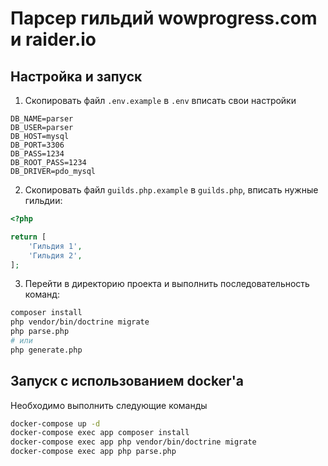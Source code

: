 # Парсер гильдий wowprogress.com и raider.io

Настройка и запуск
---------
1. Скопировать файл `.env.example` в `.env` вписать свои настройки
```dotenv
DB_NAME=parser
DB_USER=parser
DB_HOST=mysql
DB_PORT=3306
DB_PASS=1234
DB_ROOT_PASS=1234
DB_DRIVER=pdo_mysql
```
2. Скопировать файл `guilds.php.example` в `guilds.php`, вписать нужные гильдии:
```php
<?php

return [
    'Гильдия 1',
    'Гильдия 2',
];
```
3. Перейти в директорию проекта и выполнить последовательность команд:
```bash
composer install
php vendor/bin/doctrine migrate
php parse.php
# или
php generate.php
```

Запуск с использованием docker'а
----------
Необходимо выполнить следующие команды
```bash
docker-compose up -d
docker-compose exec app composer install
docker-compose exec app php vendor/bin/doctrine migrate
docker-compose exec app php parse.php
```
